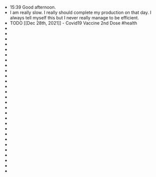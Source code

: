 - 15:39 Good afternoon.
- I am really slow. I really should complete my production on that day. I always tell  myself this but I never really manage to be efficient.
- TODO [[Dec 28th, 2021]] - Covid19 Vaccine 2nd Dose #health
-
-
-
-
-
-
-
-
-
-
-
-
-
-
-
-
-
-
-
-
-
-
-
-
-
-
-
-
